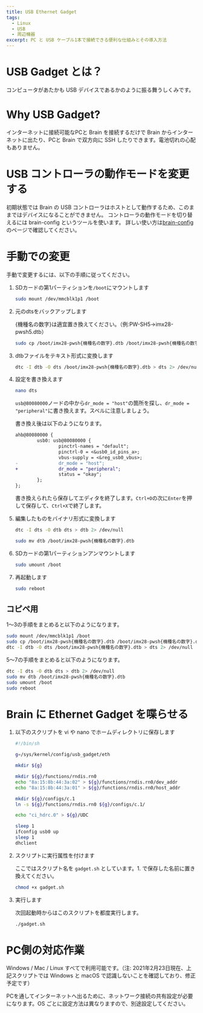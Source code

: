 ```yaml
---
title: USB Ethernet Gadget
tags:
  - Linux
  - USB
  - 周辺機器
excerpt: PC と USB ケーブル1本で接続できる便利な仕組みとその導入方法
---
```



# USB Gadget とは？

コンピュータがあたかも USB デバイスであるかのように振る舞うしくみです。


# Why USB Gadget?

インターネットに接続可能なPCと Brain を接続するだけで Brain からインターネットに出たり、PCと Brain で双方向に SSH したりできます。電池切れの心配もありません。


# USB コントローラの動作モードを変更する

初期状態では Brain の USB コントローラはホストとして動作するため、このままではデバイスになることができません。
コントローラの動作モードを切り替えるには brain-config というツールを使います。
詳しい使い方は[brain-config](/linux/brain-config)のページで確認してください。


# 手動での変更

手動で変更するには、以下の手順に従ってください。

1. SDカードの第1パーティションを`/boot`にマウントします

   ```sh
   sudo mount /dev/mmcblk1p1 /boot
   ```

2. 元のdtsをバックアップします

   {機種名の数字}は適宜置き換えてください。（例:PW-SH5→imx28-pwsh5.dtb）

   ```sh
   sudo cp /boot/imx28-pwsh{機種名の数字}.dtb /boot/imx28-pwsh{機種名の数字}.dtb.orig
   ```

3. dtbファイルをテキスト形式に変換します

   ```sh
   dtc -I dtb -O dts /boot/imx28-pwsh{機種名の数字}.dtb > dts 2> /dev/null
   ```

4. 設定を書き換えます

   ```sh
   nano dts
   ```

   `usb@80080000`ノードの中から`dr_mode = "host"`の箇所を探し、`dr_mode = "peripheral"`に書き換えます。スペルに注意しましょう。

   書き換え後は以下のようになります。

   ```diff
   ahb@80080000 {
           usb0: usb@80080000 {
                   pinctrl-names = "default";
                   pinctrl-0 = <&usb0_id_pins_a>;
                   vbus-supply = <&reg_usb0_vbus>;
   -               dr_mode = "host";
   +               dr_mode = "peripheral";
                   status = "okay";
           };
   };
   ```

   書き換えられたら保存してエディタを終了します。`Ctrl+O`の次に`Enter`を押して保存して、`Ctrl+X`で終了します。

5. 編集したものをバイナリ形式に変換します

   ```sh
   dtc -I dts -O dtb dts > dtb 2> /dev/null
   ```

   ```sh
   sudo mv dtb /boot/imx28-pwsh{機種名の数字}.dtb
   ```

6. SDカードの第1パーティションアンマウントします

   ```sh
   sudo umount /boot
   ```

7. 再起動します

   ```sh
   sudo reboot
   ```


## コピペ用

1〜3の手順をまとめると以下のようになります。

```sh
sudo mount /dev/mmcblk1p1 /boot
sudo cp /boot/imx28-pwsh{機種名の数字}.dtb /boot/imx28-pwsh{機種名の数字}.dtb.orig
dtc -I dtb -O dts /boot/imx28-pwsh{機種名の数字}.dtb > dts 2> /dev/null
```

5〜7の手順をまとめると以下のようになります。

```sh
dtc -I dts -O dtb dts > dtb 2> /dev/null
sudo mv dtb /boot/imx28-pwsh{機種名の数字}.dtb
sudo umount /boot
sudo reboot
```


# Brain に Ethernet Gadget を喋らせる

1. 以下のスクリプトを vi や nano でホームディレクトリに保存します

    ```sh
    #!/bin/sh

    g=/sys/kernel/config/usb_gadget/eth

    mkdir ${g}

    mkdir ${g}/functions/rndis.rn0
    echo "8a:15:8b:44:3a:02" > ${g}/functions/rndis.rn0/dev_addr
    echo "8a:15:8b:44:3a:01" > ${g}/functions/rndis.rn0/host_addr

    mkdir ${g}/configs/c.1
    ln -s ${g}/functions/rndis.rn0 ${g}/configs/c.1/

    echo "ci_hdrc.0" > ${g}/UDC

    sleep 1
    ifconfig usb0 up
    sleep 1
    dhclient
    ```

2. スクリプトに実行属性を付けます

   ここではスクリプト名を `gadget.sh` としています。1. で保存した名前に置き換えてください。

   ```sh
   chmod +x gadget.sh
   ```

3. 実行します

   次回起動時からはこのスクリプトを都度実行します。

   ```sh
   ./gadget.sh
   ```


# PC側の対応作業

Windows / Mac / Linux すべてで利用可能です。（注: 2021年2月23日現在、上記スクリプトでは Windows と macOS で認識しないことを確認しており、修正予定です）

PCを通してインターネットへ出るために、ネットワーク接続の共有設定が必要になります。OS ごとに設定方法は異なりますので、別途設定してください。

